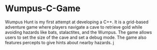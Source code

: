 # Wumpus-C-Game
Wumpus Hunt is my first attempt at developing a C++. It is a grid-based adventure game where players navigate a cave to retrieve gold while avoiding hazards like bats, stalactites, and the Wumpus. The game allows users to set the size of the cave and set a debug mode. The game also features percepts to give hints about nearby hazards. j
